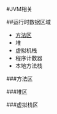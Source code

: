 #JVM相关


##运行时数据区域

* [方法区](#method_area)
* 堆
* 虚拟机栈
* 程序计数器
* 本地方法栈


###方法区
<span id="method_area" />


###堆区

###虚拟栈区
